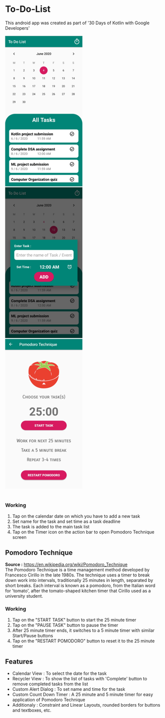 # To-Do-List
This android app was created as part of '30 Days of Kotlin with Google Developers'<br><br>
<img src="preview/mainScreen_preview.jpg" width="250">&nbsp;&nbsp;&nbsp;<img src="preview/addNewTask_preview.jpg" width="250">&nbsp;&nbsp;&nbsp;<img src="preview/pomodoro_preview.jpg" width="250"><br>
<br>
### Working
<ol>
  <li>Tap on the calendar date on which you have to add a new task</li>
  <li>Set name for the task and set time as a task deadline</li>
  <li>The task is added to the main task list</li>
  <li>Tap on the Timer icon on the action bar to open Pomodoro Technique screen</li>
</ol>

## Pomodoro Technique
**Source :** https://en.wikipedia.org/wiki/Pomodoro_Technique<br>
The Pomodoro Technique is a time management method developed by Francesco Cirillo in the late 1980s. 
The technique uses a timer to break down work into intervals, traditionally 25 minutes in length, separated by short breaks. 
Each interval is known as a pomodoro, from the Italian word for 'tomato', after the tomato-shaped kitchen timer that Cirillo 
used as a university student.<br>
### Working
<ol>
  <li>Tap on the "START TASK" button to start the 25 minute timer</li>
  <li>Tap on the "PAUSE TASK" button to pause the timer</li>
  <li>After 25 minute timer ends, it switches to a 5 minute timer with similar Start/Pause buttons</li>
  <li>Tap on the "RESTART POMODORO" button to reset it to the 25 minute timer</li>
</ol>

## Features
<ul>
  <li>Calendar View : To select the date for the task</li>
  <li>Recycler View : To show the list of tasks with 'Complete' button to remove completed tasks from the list</li>
  <li>Custom Alert Dialog : To set name and time for the task</li>
  <li>Custom Count Down Timer : A 25 minute and 5 minute timer for easy application of Pomodoro Technique</li>
  <li>Additionaly : Constraint and Linear Layouts, rounded borders for buttons and textboxes, etc.</li>
</ul>
